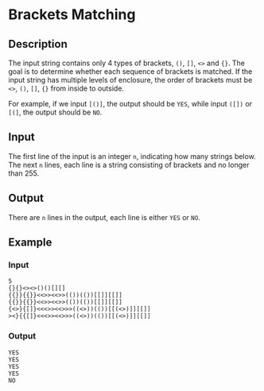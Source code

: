 # Brackets Matching

## Description

The input string contains only 4 types of brackets, `()`, `[]`, `<>` and `{}`. The goal is to determine whether each sequence of brackets is matched. If the input string has multiple levels of enclosure, the order of brackets must be `<>`, `()`, `[]`, `{}` from inside to outside. 

For example, if we input `[()]`, the output should be `YES`, while input `([])` or `[(]`, the output should be `NO`.

## Input

The first line of the input is an integer `n`, indicating how many strings below. The next `n` lines, each line is a string consisting of brackets and no longer than 255.

## Output

There are `n` lines in the output, each line is either `YES` or `NO`.

## Example

### Input

```text
5
{}{}<><>()()[][]
{{}}{{}}<<>><<>>(())(())[[]][[]]
{{}}{{}}<<>><<>>(())(())[[]][[]]
{<>}{[]}<<<>><<>>>((<>))(())[[(<>)]][[]]
><}{{[]}<<<>><<>>>((<>))(())[[(<>)]][[]]
```

### Output

```text
YES
YES
YES
YES
NO
```
